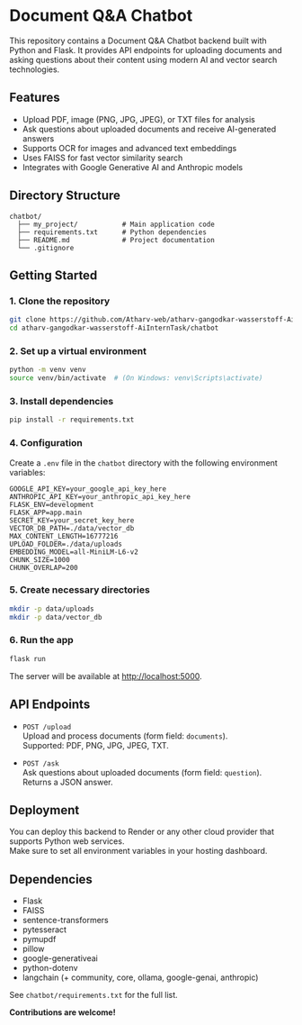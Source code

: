 # Document Q&A Chatbot

This repository contains a Document Q&A Chatbot backend built with Python and Flask. It provides API endpoints for uploading documents and asking questions about their content using modern AI and vector search technologies.

## Features

- Upload PDF, image (PNG, JPG, JPEG), or TXT files for analysis
- Ask questions about uploaded documents and receive AI-generated answers
- Supports OCR for images and advanced text embeddings
- Uses FAISS for fast vector similarity search
- Integrates with Google Generative AI and Anthropic models

## Directory Structure

```
chatbot/
  ├── my_project/           # Main application code
  ├── requirements.txt      # Python dependencies
  ├── README.md             # Project documentation
  └── .gitignore
```

## Getting Started

### 1. Clone the repository

```bash
git clone https://github.com/Atharv-web/atharv-gangodkar-wasserstoff-AiInternTask.git
cd atharv-gangodkar-wasserstoff-AiInternTask/chatbot
```

### 2. Set up a virtual environment

```bash
python -m venv venv
source venv/bin/activate  # (On Windows: venv\Scripts\activate)
```

### 3. Install dependencies

```bash
pip install -r requirements.txt
```

### 4. Configuration

Create a `.env` file in the `chatbot` directory with the following environment variables:

```
GOOGLE_API_KEY=your_google_api_key_here
ANTHROPIC_API_KEY=your_anthropic_api_key_here
FLASK_ENV=development
FLASK_APP=app.main
SECRET_KEY=your_secret_key_here
VECTOR_DB_PATH=./data/vector_db
MAX_CONTENT_LENGTH=16777216
UPLOAD_FOLDER=./data/uploads
EMBEDDING_MODEL=all-MiniLM-L6-v2
CHUNK_SIZE=1000
CHUNK_OVERLAP=200
```

### 5. Create necessary directories

```bash
mkdir -p data/uploads
mkdir -p data/vector_db
```

### 6. Run the app

```bash
flask run
```

The server will be available at [http://localhost:5000](http://localhost:5000).

## API Endpoints

- `POST /upload`  
  Upload and process documents (form field: `documents`).  
  Supported: PDF, PNG, JPG, JPEG, TXT.

- `POST /ask`  
  Ask questions about uploaded documents (form field: `question`).  
  Returns a JSON answer.

## Deployment

You can deploy this backend to Render or any other cloud provider that supports Python web services.  
Make sure to set all environment variables in your hosting dashboard.

## Dependencies

- Flask
- FAISS
- sentence-transformers
- pytesseract
- pymupdf
- pillow
- google-generativeai
- python-dotenv
- langchain (+ community, core, ollama, google-genai, anthropic)

See `chatbot/requirements.txt` for the full list.

**Contributions are welcome!**
